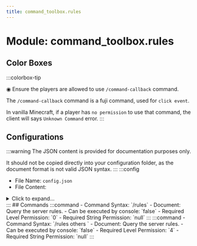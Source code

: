 ```yaml
---
title: command_toolbox.rules
---
```



# Module: command_toolbox.rules

## Color Boxes

:::colorbox-tip

◉ Ensure the players are allowed to use `/command-callback` command.

The `/command-callback` command is a fuji command, used for `click event`.

In vanilla Minecraft, if a player has `no permission` to use that command, the client will says `Unknown Command` error.
:::

## Configurations
:::warning
The JSON content is provided for documentation purposes only.

It should not be copied directly into your configuration folder, as the document format is not valid JSON syntax.
:::
:::config
- File Name: `config.json`
- File Content: 
<details>

<summary>Click to expand...</summary>

```json showLineNumbers title="config/fuji/modules/command_toolbox/rules/config.json"
{
  "rules": "<blue>===== custom text =====\nHello <orange>%player:name%</orange>, you are in <orange>%world:name%</orange> now.\n<hover:show_text:'you see me!'>Hover me</hover>\n<click:run_command:'/back'>click me to run `/back` command</click>\n<newpage><blue>This is the second page!\n<click:suggest_command:'/back'>click me to suggest /back command (This doesn't work inside a book)</click>\n<insert:'hello'>shift + click me to insert \"hello\" (This doesn't work inside a book)</insert>\n<click:open_url:'https://placeholders.pb4.eu/user/text-format/'>click me to open the url</click>\n<newpage>This is the third page!\n<bold><click:change_page:'1'>click me to the first page</click></bold>\n<orange>You can press `<keybind:'key.jump'>` key to jump!</orange>\n<gradient:red:green:blue>This is gradient text.</gradient>\n<rb>The rainbow text</rb>\n<newpage>The end.\n"
}
```
</details>
:::
## Commands
:::command
- Command Syntax: `/rules`
- Document: Query the server rules.
- Can be executed by console: `false`
- Required Level Permission: `0`
- Required String Permission: `null`
:::
:::command
- Command Syntax: `/rules others <PlayerCollection others>`
- Document: Query the server rules.
- Can be executed by console: `false`
- Required Level Permission: `4`
- Required String Permission: `null`
:::
